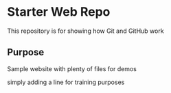# Starter Web Repo

This repository is for showing how Git and GitHub work

## Purpose

Sample website with plenty of files for demos

simply adding a line for training purposes
